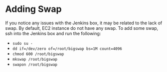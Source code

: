 # Adding Swap
If you notice any issues with the Jenkins box, it may be related to the lack of swap.  By default, EC2 instance do not have any swap.  To add some swap, ssh into the Jenkins box and run the following:

- `sudo su -`
- `dd if=/dev/zero of=/root/bigswap bs=1M count=4096`
- `chmod 600 /root/bigswap`
- `mkswap /root/bigswap`
- `swapon /root/bigswap`